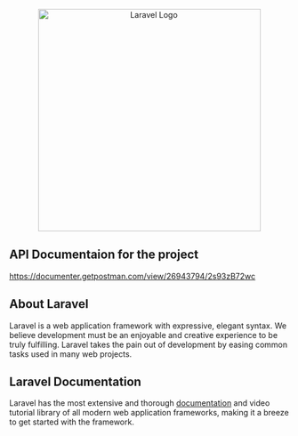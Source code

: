<p align="center"><a href="https://laravel.com" target="_blank"><img src="https://raw.githubusercontent.com/laravel/art/master/logo-lockup/5%20SVG/2%20CMYK/1%20Full%20Color/laravel-logolockup-cmyk-red.svg" width="400" alt="Laravel Logo"></a></p>

## API Documentaion for the project

https://documenter.getpostman.com/view/26943794/2s93zB72wc

## About Laravel

Laravel is a web application framework with expressive, elegant syntax. We believe development must be an enjoyable and creative experience to be truly fulfilling. Laravel takes the pain out of development by easing common tasks used in many web projects. 
## Laravel Documentation

Laravel has the most extensive and thorough [documentation](https://laravel.com/docs) and video tutorial library of all modern web application frameworks, making it a breeze to get started with the framework.
